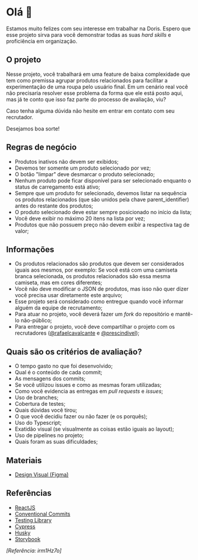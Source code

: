 # Olá 👋 

Estamos muito felizes com seu interesse em trabalhar na Doris. Espero que esse projeto sirva para você demonstrar todas as suas _hard skills_ e proficiência em organização.

## O projeto

Nesse projeto, você trabalhará em uma feature de baixa complexidade que tem como premissa agrupar produtos relacionados para facilitar a experimentação de uma roupa pelo usuário final. Em um cenário real você não precisaria resolver esse problema da forma que ele está posto aqui, mas já te conto que isso faz parte do processo de avaliação, viu?

Caso tenha alguma dúvida não hesite em entrar em contato com seu recrutador.

Desejamos boa sorte!

## Regras de negócio

- Produtos inativos não devem ser exibidos;
- Devemos ter somente um produto selecionado por vez;
- O botão "limpar" deve desmarcar o produto selecionado;
- Nenhum produto pode ficar disponível para ser selecionado enquanto o status de carregamento está ativo;
- Sempre que um produto for selecionado, devemos listar na sequência os produtos relacionados (que são unidos pela chave parent_identifier) antes do restante dos produtos;
- O produto selecionado deve estar sempre posicionado no início da lista;
- Você deve exibir no máximo 20 itens na lista por vez;
- Produtos que não possuem preço não devem exibir a respectiva tag de valor;

## Informações

- Os produtos relacionados são produtos que devem ser considerados iguais aos mesmos, por exemplo: Se você está com uma camiseta branca selecionada, os produtos relacionados são essa mesma camiseta, mas em cores diferentes;
- Você não deve modificar o JSON de produtos, mas isso não quer dizer você precisa usar diretamente este arquivo;
- Esse projeto será considerado como entregue quando você informar alguém da equipe de recrutamento;
- Para atuar no projeto, você deverá fazer um _fork_ do repositório e mantê-lo não-público;
- Para entregar o projeto, você deve compartilhar o projeto com os recrutadores ([@rafaelcavalcante](https://github.com/rafaelcavalcante) e [@prescindivel](https://github.com/prescindivel));

## Quais são os critérios de avaliação?

- O tempo gasto no que foi desenvolvido;
- Qual é o conteúdo de cada commit;
- As mensagens dos commits;
- Se você utilizou issues e como as mesmas foram utilizadas;
- Como você evidencia as entregas em _pull requests_ e _issues_;
- Uso de branches;
- Cobertura de testes;
- Quais dúvidas você tirou;
- O que você decidiu fazer ou não fazer (e os porquês);
- Uso do Typescript;
- Exatidão visual (se visualmente as coisas estão iguais ao layout);
- Uso de pipelines no projeto;
- Quais foram as suas dificuldades;

## Materiais

- [Design Visual (Figma)](https://www.figma.com/file/OQKBuaBNKjshHbrXp0auBc/Reorder-Project?type=design&node-id=0%3A1&mode=design&t=BMtIGbB44lNUf3x3-1)

## Referências

- [ReactJS](https://react.dev)
- [Conventional Commits](https://www.conventionalcommits.org)
- [Testing Library](https://testing-library.com)
- [Cypress](https://testing-library.com)
- [Husky](https://typicode.github.io/husky)
- [Storybook](https://storybook.js.org/)

_[Referência: irm1Hz7o]_